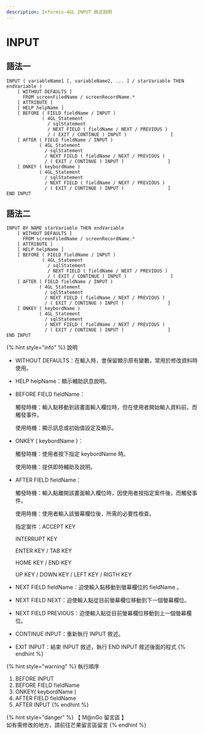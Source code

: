 ```yaml
---
description: Informix-4GL INPUT 敘述說明
---
```


# INPUT

## 語法一

```
INPUT ( variableName1 [, variableName2, ... ] / starVariable THEN endVariable )
    [ WITHOUT DEFAULTS ]
      FROM screenFiledName / screenRecordName.*
    [ ATTRIBUTE ]
    [ HELP helpName ]
    [ BEFORE ( FIELD fieldName / INPUT )
             ( 4GL_Statement
               / sqlStatement
               / NEXT FIELD ( fieldName / NEXT / PREVIOUS )
               / ( EXIT / CONTINUE ) INPUT )                ]
    [ AFTER ( FIELD fieldName / INPUT )
            ( 4GL_Statement
              / sqlStatement
              / NEXT FIELD ( fieldName / NEXT / PREVIOUS )
              / ( EXIT / CONTINUE ) INPUT )                ]
    [ ONKEY ( keybordName )
            ( 4GL_Statement
              / sqlStatement
              / NEXT FIELD ( fieldName / NEXT / PREVIOUS )
              / ( EXIT / CONTINUE ) INPUT )                ]
END INPUT
```

## 語法二

```
INPUT BY NAME starVariable THEN endVariable
    [ WITHOUT DEFAULTS ]
      FROM screenFiledName / screenRecordName.*
    [ ATTRIBUTE ]
    [ HELP helpName ]
    [ BEFORE ( FIELD fieldName / INPUT )
             ( 4GL_Statement
               / sqlStatement
               / NEXT FIELD ( fieldName / NEXT / PREVIOUS )
               / ( EXIT / CONTINUE ) INPUT )                ]
    [ AFTER ( FIELD fieldName / INPUT )
            ( 4GL_Statement
              / sqlStatement
              / NEXT FIELD ( fieldName / NEXT / PREVIOUS )
              / ( EXIT / CONTINUE ) INPUT )                ]
    [ ONKEY ( keybordName )
            ( 4GL_Statement
              / sqlStatement
              / NEXT FIELD ( fieldName / NEXT / PREVIOUS )
              / ( EXIT / CONTINUE ) INPUT )                ]
END INPUT
```

{% hint style="info" %}
說明

* WITHOUT DEFAULTS：在輸入時，會保留顯示原有變數，常用於修改資料時使用。
* HELP helpName：顯示輔助訊息說明。
*   BEFORE FIELD fieldName：

    觸發時機：輸入點移動到該畫面輸入欄位時，但在使用者開始輸入資料前，而觸發事件。

    使用時機：顯示訊息或初始值設定及顯示。
*   ONKEY ( keybordName )：

    觸發時機：使用者按下指定 keybordName 時。

    使用時機：提供即時輔助及說明。
*   AFTER FIELD fieldName：

    觸發時機：輸入點離開該畫面輸入欄位時，因使用者按指定案件後，而觸發事件。

    使用時機：使用者輸入該螢幕欄位後，所需的必要性檢查。

    指定案件：ACCEPT KEY

    &#x20;                 INTERRUPT KEY

    &#x20;                 ENTER KEY / TAB KEY

    &#x20;                 HOME KEY / END KEY

    &#x20;                 UP KEY / DOWN KEY / LEFT KEY / RIGTH KEY
* NEXT FIELD fieldName：迫使輸入點移動到螢幕欄位的 fieldName 。
* NEXT FIELD NEXT：迫使輸入點從目前螢幕欄位移動到下一個螢幕欄位。
* NEXT FIELD PREVIOUS：迫使輸入點從目前螢幕欄位移動到上一個螢幕欄位。
* CONTINUE INPUT：重新執行 INPUT 敘述。
* EXIT INPUT：結束 INPUT 敘述，執行 END INPUT 敘述後面的程式
{% endhint %}

{% hint style="warning" %}
執行順序

1. BEFORE INPUT
2. BEFORE FIELD fieldName
3. ONKEY( keybordName )
4. AFTER FIELD fieldName
5. AFTER INPUT
{% endhint %}

{% hint style="danger" %}
【 M@nGo 留言區 】\
如有需修改的地方，請前往芒果留言區留言
{% endhint %}
